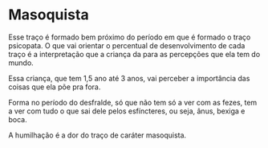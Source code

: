 # Masoquista

Esse traço é formado bem próximo do período em que é formado o traço psicopata. O que vai orientar o percentual de desenvolvimento de cada traço é a interpretação que a criança da para as percepções que ela tem do mundo.

Essa criança, que tem 1,5 ano até 3 anos, vai perceber a importância das coisas que ela põe pra fora.

Forma no período do desfralde, só que não tem só a ver com as fezes, tem a ver com tudo o que sai dele pelos esfíncteres, ou seja, ânus, bexiga e boca.

A humilhação é a dor do traço de caráter masoquista.
